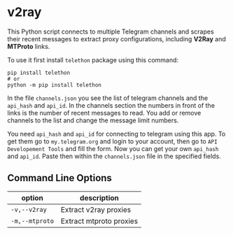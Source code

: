 # v2ray

This Python script connects to multiple Telegram channels and scrapes their recent messages to extract proxy configurations, including **V2Ray** and **MTProto** links.

To use it first install `telethon` package using this command:
```
pip install telethon
# or
python -m pip install telethon
```

In the file `channels.json` you see the list of telegram channels and the `api_hash` and `api_id`. In the channels section the numbers in front of the links is the number of recent messages to read. You add or remove channels to the list and change the message limit numbers.

You need `api_hash` and `api_id` for connecting to telegram using this app. To get them go to `my.telegram.org` and login to your account, then go to `API Developement Tools` and fill the form. Now you can get your own `api_hash` and `api_id`. Paste then within the `channels.json` file in the specified fields.

Command Line Options
---
|option|description|
------|------|
|`-v,--v2ray`|Extract v2ray proxies|
|`-m,--mtproto`|Extract mtproto proxies|